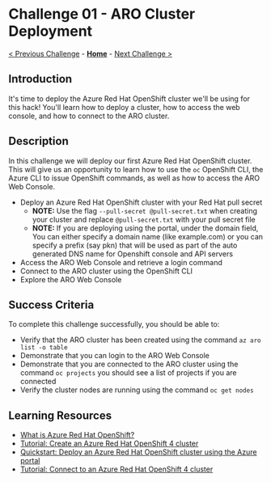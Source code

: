 # Challenge 01 - ARO Cluster Deployment

[< Previous Challenge](./Challenge-00.md) - **[Home](../README.md)** - [Next Challenge >](./Challenge-02.md)

## Introduction

It's time to deploy the Azure Red Hat OpenShift cluster we'll be using for this hack! You'll learn how to deploy a cluster, how to access the web console, and how to connect to the ARO cluster.

## Description

In this challenge we will deploy our first Azure Red Hat OpenShift cluster. This will give us an opportunity to learn how to use the `oc` OpenShift CLI, the Azure CLI to issue OpenShift commands, as well as how to access the ARO Web Console.

- Deploy an Azure Red Hat OpenShift cluster with your Red Hat pull secret 
  - **NOTE:** Use the flag `--pull-secret @pull-secret.txt` when creating your cluster and replace `@pull-secret.txt` with your pull secret file
  - **NOTE:** If you are deploying using the portal, under the domain field, You can either specify a domain name (like example.com) or you can specify a prefix (say pkn) that will be used as part of the auto generated DNS name for Openshift console and API servers
- Access the ARO Web Console and retrieve a login command
- Connect to the ARO cluster using the OpenShift CLI
- Explore the ARO Web Console

## Success Criteria

To complete this challenge successfully, you should be able to:
- Verify that the ARO cluster has been created using the command `az aro list -o table`
- Demonstrate that you can login to the ARO Web Console
- Demonstrate that you are connected to the ARO cluster using the command `oc projects` you should see a list of projects if you are connected
- Verify the cluster nodes are running using the command `oc get nodes`

## Learning Resources

- [What is Azure Red Hat OpenShift?](https://docs.microsoft.com/en-us/azure/openshift/intro-openshift)
- [Tutorial: Create an Azure Red Hat OpenShift 4 cluster](https://learn.microsoft.com/en-us/azure/openshift/tutorial-create-cluster)
- [Quickstart: Deploy an Azure Red Hat OpenShift cluster using the Azure portal](https://learn.microsoft.com/en-us/azure/openshift/quickstart-portal)
- [Tutorial: Connect to an Azure Red Hat OpenShift 4 cluster](https://docs.microsoft.com/en-us/azure/openshift/tutorial-connect-cluster)